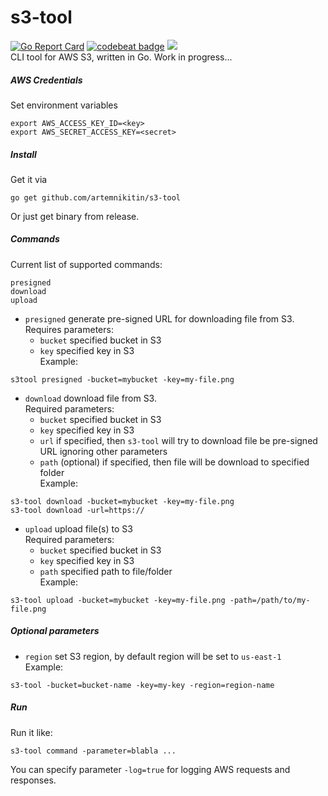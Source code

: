 # s3-tool
[![Go Report Card](https://goreportcard.com/badge/github.com/artemnikitin/s3-tool)](https://goreportcard.com/report/github.com/artemnikitin/s3-tool)  [![codebeat badge](https://codebeat.co/badges/3209df0c-51d0-4bf2-95de-950de4ef7003)](https://codebeat.co/projects/github-com-artemnikitin-s3-tool)  [![](https://circleci.com/gh/artemnikitin/s3-tool.svg?style=shield&circle-token=7f9634b483cd46ffb7b51d8b1c1c84ca4431b779)](https://circleci.com/gh/artemnikitin/s3-tool.svg?style=shield&circle-token=7f9634b483cd46ffb7b51d8b1c1c84ca4431b779)             
CLI tool for AWS S3, written in Go. Work in progress...

##### AWS Credentials

Set environment variables     
```
export AWS_ACCESS_KEY_ID=<key>       
export AWS_SECRET_ACCESS_KEY=<secret>
```     

##### Install
Get it via    
``` 
go get github.com/artemnikitin/s3-tool 
``` 
Or just get binary from release.

##### Commands
Current list of supported commands:
```
presigned
download
upload
```

- ```presigned``` generate pre-signed URL for downloading file from S3.   
Requires parameters:
    - ```bucket``` specified bucket in S3
    - ```key``` specified key in S3           
Example:   
```
s3tool presigned -bucket=mybucket -key=my-file.png
```

- ```download``` download file from S3.   
Required parameters:
    - ```bucket``` specified bucket in S3
    - ```key``` specified key in S3  
    - ```url``` if specified, then ```s3-tool``` will try to download file be pre-signed URL ignoring other parameters
    - ```path``` (optional) if specified, then file will be download to specified folder    
Example:   
```
s3-tool download -bucket=mybucket -key=my-file.png    
s3-tool download -url=https://
```

- ```upload``` upload file(s) to S3    
Required parameters:
    - ```bucket``` specified bucket in S3
    - ```key``` specified key in S3  
    - ```path``` specified path to file/folder    
Example:   
```
s3-tool upload -bucket=mybucket -key=my-file.png -path=/path/to/my-file.png
```
##### Optional parameters
- ```region``` set S3 region, by default region will be set to ```us-east-1```       
Example:    
``` 
s3-tool -bucket=bucket-name -key=my-key -region=region-name 
```    

##### Run
Run it like:   
```
s3-tool command -parameter=blabla ...
```

You can specify parameter ```-log=true``` for logging AWS requests and responses.
